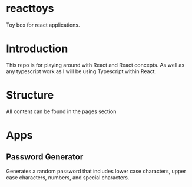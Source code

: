 # reacttoys
Toy box for react applications. 

# Introduction
This repo is for playing around with React and React concepts. As well as any typescript work as I will be using Typescript within React.

# Structure
All content can be found in the pages section

# Apps
## Password Generator
Generates a random password that includes lower case characters, upper case characters, numbers, and special characters. 